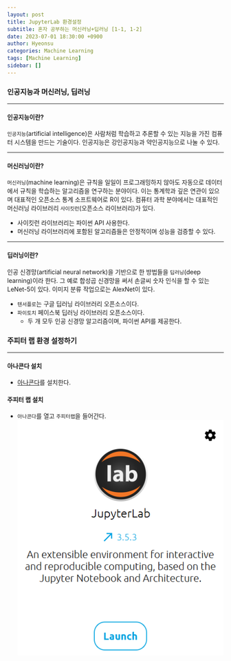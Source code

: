 ```yaml
---
layout: post
title: JupyterLab 환경설정
subtitle: 혼자 공부하는 머신러닝+딥러닝 [1-1, 1-2]
date: 2023-07-01 18:30:00 +0900
author: Hyeonsu
categories: Machine Learning
tags: [Machine Learning]
sidebar: []
---
```


### 인공지능과 머신러닝, 딥러닝
------------------
#### 인공지능이란?
`인공지능`(artificial intelligence)은 사람처럼 학습하고 추론할 수 있는 지능을 가진 컴퓨터 시스템을 만드는 기술이다.
인공지능은 강인공지능과 약인공지능으로 나눌 수 있다.

-------------------
#### 머신러닝이란?
`머신러닝`(machine learning)은 규칙을 일일이 프로그래밍하지 않아도 자동으로 데이터에서 규칙을 학습하는 알고리즘을 연구하는 분야이다.
이는 통계학과 깊은 연관이 있으며 대표적인 오픈소스 통계 소프트웨어로 R이 있다. 
컴퓨터 과학 분야에서는 대표적인 머신러닝 라이브러리 `사이킷런`(오픈소스 라이브러리)가 있다.
- 사이킷런 라이브러리는 파이썬 API 사용한다.
- 머신러닝 라이브러리에 포함된 알고리즘들은 안정적이며 성능을 검증할 수 있다.

-------------------    
#### 딥러닝이란?
인공 신경망(artificial neural network)을 기반으로 한 방법들을 `딥러닝`(deep learning)이라 한다.
그 예로 합성곱 신경망을 써서 손글씨 숫자 인식을 할 수 있는 LeNet-5이 있다.
이미지 분류 작업으로는 AlexNet이 있다.
- `텐서플로`는 구글 딥러닝 라이브러리 오픈소스이다.
- `파이토치` 페이스북 딥러닝 라이브러리 오픈소스이다.
    - 두 개 모두 인공 신경망 알고리즘이며, 파이썬 API를 제공한다.

### 주피터 랩 환경 설정하기
-------------------
#### 아나콘다 설치
- [아나콘다](https://www.anaconda.com/download)를 설치한다.

#### 주피터 랩 설치 
- `아나콘다`를 열고 `주피터랩`을 들어간다.
![JupyterLab](/assets/images/post/2023-07-02-%5B1-11-2%5D/01.png)